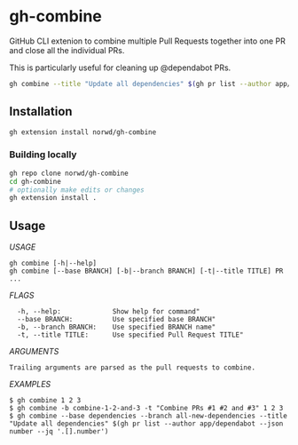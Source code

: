 # gh-combine

GitHub CLI extenion to combine multiple Pull Requests together into one PR and close all the individual PRs.

This is particularly useful for cleaning up @dependabot PRs.

```sh
gh combine --title "Update all dependencies" $(gh pr list --author app/dependabot --json number --jq '.[].number')
```

## Installation

```sh
gh extension install norwd/gh-combine

```

### Building locally

```sh
gh repo clone norwd/gh-combine
cd gh-combine
# optionally make edits or changes
gh extension install .
```

## Usage

*USAGE*

    gh combine [-h|--help]
    gh combine [--base BRANCH] [-b|--branch BRANCH] [-t|--title TITLE] PR ...

*FLAGS*

	  -h, --help:             Show help for command"
	  --base BRANCH:          Use specified base BRANCH"
	  -b, --branch BRANCH:    Use specified BRANCH name"
	  -t, --title TITLE:      Use specified Pull Request TITLE"

*ARGUMENTS*

    Trailing arguments are parsed as the pull requests to combine.

*EXAMPLES*

    $ gh combine 1 2 3
    $ gh combine -b combine-1-2-and-3 -t "Combine PRs #1 #2 and #3" 1 2 3 
    $ gh combine --base dependencies --branch all-new-dependencies --title "Update all dependencies" $(gh pr list --author app/dependabot --json number --jq '.[].number')
